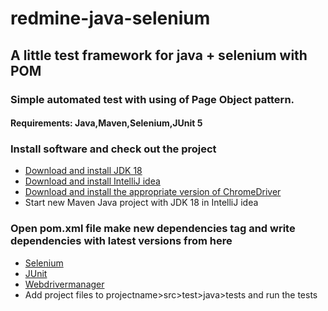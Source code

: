 # redmine-java-selenium
## A little test framework for java + selenium with POM

### Simple automated test with using of Page Object pattern.

#### Requirements: Java,Maven,Selenium,JUnit 5

### Install software and check out the project
- [Download and install JDK 18](https://www.oracle.com/java/technologies/javase/jdk18-archive-downloads.html)
- [Download and install IntelliJ idea](https://www.jetbrains.com/ru-ru/idea/download/#section=windows)
- [Download and install the appropriate version of ChromeDriver](https://chromedriver.chromium.org/downloads)
- Start new Maven Java project with JDK 18 in IntelliJ idea

### Open pom.xml file make new dependencies tag and write dependencies with latest versions from here
- [Selenium](https://mvnrepository.com/artifact/org.seleniumhq.selenium/selenium-java)
- [JUnit](https://mvnrepository.com/artifact/org.junit.jupiter/junit-jupiter-api)
- [Webdrivermanager](https://mvnrepository.com/artifact/io.github.bonigarcia/webdrivermanager)
- Add project files to projectname>src>test>java>tests and run the tests
